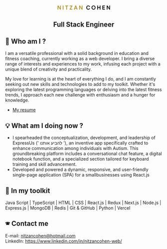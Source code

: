 <div align="center">
    <img src="./NITZANCOHEN_logo.png" alt="logo" width="35%">
    <h2 align="center">Full Stack Engineer</h2>
</div>

##  👋 Who am I ?
I am a versatile professional with a solid background in education and fitness coaching, currently working as a web developer. I bring a diverse range of interests and experiences to my work, infusing each project with a unique blend of creativity and practicality.

My love for learning is at the heart of everything I do, and I am constantly seeking out new skills and technologies to add to my toolkit. Whether it's exploring the latest programming languages or delving into the latest fitness trends, I approach each new challenge with enthusiasm and a hunger for knowledge.

* [My resume](./CV_NitzanCohen.pdf)

## 💡 What am I doing now ?
- I spearheaded the conceptualization, development, and leadership of ExpressUs (' להביע אותנו '), an inventive app specifically crafted to enhance communication among individuals with Autism. This groundbreaking platform includes a conversational chat feature, a digital notebook function, and a specialized section tailored for keyboard training and skill advancement.
- Developed and powered a dynamic, responsive, and user-friendly single-page application (SPA) for a smallbusinesses using React.js

## 💼 In my toolkit
Java Script | TypeScript | HTML | CSS | React.js | Redux | Next.js | Node.js | Express.js | MongoDB | Redis | Git & GitHub | Python | Vercel

## 🕾 Contact me
E-mail: nitzancohen@hotmail.com\
LinkedIn: https://www.linkedin.com/in/nitzancohen-web/
